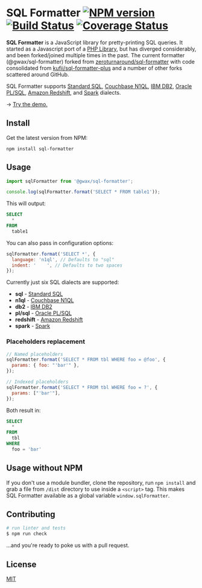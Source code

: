 # SQL Formatter [![NPM version](https://img.shields.io/npm/v/@gwax/sql-formatter.svg)](https://npmjs.com/package/@gwax/sql-formatter) [![Build Status](https://travis-ci.com/gwax/sql-formatter.svg?branch=master)](https://travis-ci.com/gwax/sql-formatter) [![Coverage Status](https://coveralls.io/repos/github/gwax/sql-formatter/badge.svg?branch=master)](https://coveralls.io/github/gwax/sql-formatter?branch=master)

**SQL Formatter** is a JavaScript library for pretty-printing SQL queries.
It started as a Javascript port of a [PHP Library][], but has diverged
considerably, and been forked/joined multiple times in the past. The current
formatter (@gwax/sql-formatter) forked from [zeroturnaround/sql-formatter](https://github.com/zeroturnaround/sql-formatter)
with code consolidated from [kufii/sql-formatter-plus](https://github.com/kufii/sql-formatter-plus)
and a number of other forks scattered around GitHub.

SQL Formatter supports [Standard SQL][], [Couchbase N1QL][], [IBM DB2][],
[Oracle PL/SQL][], [Amazon Redshift][], and [Spark][] dialects.

&rarr; [Try the demo.](https://gwax.github.io/sql-formatter/)

## Install

Get the latest version from NPM:

```
npm install sql-formatter
```

## Usage

```js
import sqlFormatter from '@gwax/sql-formatter';

console.log(sqlFormatter.format('SELECT * FROM table1'));
```

This will output:

```sql
SELECT
  *
FROM
  table1
```

You can also pass in configuration options:

```js
sqlFormatter.format('SELECT *', {
  language: 'n1ql', // Defaults to "sql"
  indent: '    ', // Defaults to two spaces
});
```

Currently just six SQL dialects are supported:

- **sql** - [Standard SQL][]
- **n1ql** - [Couchbase N1QL][]
- **db2** - [IBM DB2][]
- **pl/sql** - [Oracle PL/SQL][]
- **redshift** - [Amazon Redshift][]
- **spark** - [Spark][]

### Placeholders replacement

```js
// Named placeholders
sqlFormatter.format('SELECT * FROM tbl WHERE foo = @foo', {
  params: { foo: "'bar'" },
});

// Indexed placeholders
sqlFormatter.format('SELECT * FROM tbl WHERE foo = ?', {
  params: ["'bar'"],
});
```

Both result in:

```sql
SELECT
  *
FROM
  tbl
WHERE
  foo = 'bar'
```

## Usage without NPM

If you don't use a module bundler, clone the repository, run `npm install` and grab a file from `/dist` directory to use inside a `<script>` tag.
This makes SQL Formatter available as a global variable `window.sqlFormatter`.

## Contributing

```bash
# run linter and tests
$ npm run check
```

...and you're ready to poke us with a pull request.

## License

[MIT](https://github.com/gwax/sql-formatter/blob/master/LICENSE)

[php library]: https://github.com/jdorn/sql-formatter
[standard sql]: https://en.wikipedia.org/wiki/SQL:2011
[couchbase n1ql]: http://www.couchbase.com/n1ql
[ibm db2]: https://www.ibm.com/analytics/us/en/technology/db2/
[oracle pl/sql]: http://www.oracle.com/technetwork/database/features/plsql/index.html
[amazon redshift]: https://docs.aws.amazon.com/redshift/latest/dg/cm_chap_SQLCommandRef.html
[spark]: https://spark.apache.org/docs/latest/api/sql/index.html
